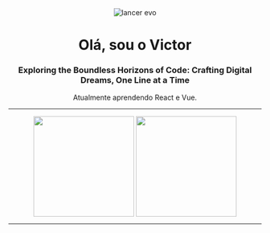 <div align="center">
  <img src="https://www.gtplanet.net/forum/media/lancer-tommi-makkinen-vi.13528/full?d=1455472906" alt="lancer evo"/>
</div>

<h1 align="center">Olá, sou o Victor</h1>
<h3 align="center">Exploring the Boundless Horizons of Code: Crafting Digital Dreams, One Line at a Time</h3>
<p align="center">Atualmente aprendendo React e Vue.</p>
<hr>
<div align="center">
    <img align="center" src="https://github-readme-stats.vercel.app/api?username=VectorLima&theme=dark" height="200px" />
    <img align="center" src="https://github-readme-stats.vercel.app/api/top-langs/?username=VectorLima&theme=dark" height="200px" />
</div>
<hr>

